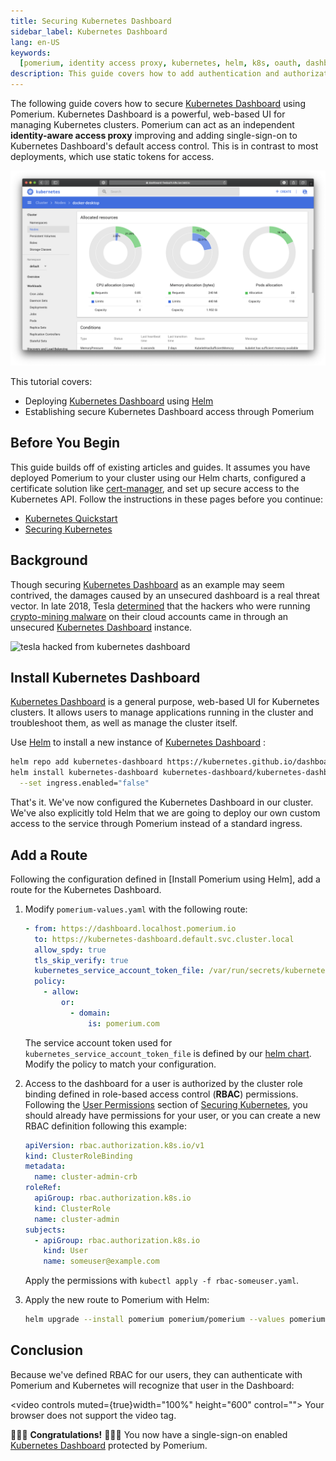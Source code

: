 ```yaml
---
title: Securing Kubernetes Dashboard
sidebar_label: Kubernetes Dashboard
lang: en-US
keywords:
  [pomerium, identity access proxy, kubernetes, helm, k8s, oauth, dashboard]
description: This guide covers how to add authentication and authorization to kubernetes dashboard using single-sing-on, pomerium, helm, and letsencrypt certificates.
---
```


The following guide covers how to secure [Kubernetes Dashboard] using Pomerium. Kubernetes Dashboard is a powerful, web-based UI for managing Kubernetes clusters. Pomerium can act as an independent **identity-aware access proxy** improving and adding single-sign-on to Kubernetes Dashboard's default access control. This is in contrast to most deployments, which use static tokens for access.

![fresh kubernetes dashboard install](img/k8s-fresh-dashboard.png)

This tutorial covers:

- Deploying [Kubernetes Dashboard] using [Helm]
- Establishing secure Kubernetes Dashboard access through Pomerium

## Before You Begin

This guide builds off of existing articles and guides. It assumes you have deployed Pomerium to your cluster using our Helm charts, configured a certificate solution like [cert-manager], and set up secure access to the Kubernetes API. Follow the instructions in these pages before you continue:

- [Kubernetes Quickstart]
- [Securing Kubernetes]

## Background

Though securing [Kubernetes Dashboard] as an example may seem contrived, the damages caused by an unsecured dashboard is a real threat vector. In late 2018, Tesla [determined](https://redlock.io/blog/cryptojacking-tesla) that the hackers who were running [crypto-mining malware](https://arstechnica.com/information-technology/2018/02/tesla-cloud-resources-are-hacked-to-run-cryptocurrency-mining-malware/) on their cloud accounts came in through an unsecured [Kubernetes Dashboard] instance.

![tesla hacked from kubernetes dashboard](img/k8s-tesla-hacked.png)

## Install Kubernetes Dashboard

[Kubernetes Dashboard] is a general purpose, web-based UI for Kubernetes clusters. It allows users to manage applications running in the cluster and troubleshoot them, as well as manage the cluster itself.

Use [Helm] to install a new instance of [Kubernetes Dashboard] :

```bash
helm repo add kubernetes-dashboard https://kubernetes.github.io/dashboard/
helm install kubernetes-dashboard kubernetes-dashboard/kubernetes-dashboard\
  --set ingress.enabled="false"
```

That's it. We've now configured the Kubernetes Dashboard in our cluster. We've also explicitly told Helm that we are going to deploy our own custom access to the service through Pomerium instead of a standard ingress.

## Add a Route

Following the configuration defined in [Install Pomerium using Helm], add a route for the Kubernetes Dashboard.

1. Modify `pomerium-values.yaml` with the following route:

   ```yaml title="pomerium-values.yaml"
   - from: https://dashboard.localhost.pomerium.io
     to: https://kubernetes-dashboard.default.svc.cluster.local
     allow_spdy: true
     tls_skip_verify: true
     kubernetes_service_account_token_file: /var/run/secrets/kubernetes.io/serviceaccount/token
     policy:
       - allow:
           or:
             - domain:
                 is: pomerium.com
   ```

   The service account token used for `kubernetes_service_account_token_file` is defined by our [helm chart]. Modify the policy to match your configuration.

1. Access to the dashboard for a user is authorized by the cluster role binding defined in role-based access control (**RBAC**) permissions. Following the [User Permissions] section of [Securing Kubernetes], you should already have permissions for your user, or you can create a new RBAC definition following this example:

   ```yaml title="rbac-someuser.yaml"
   apiVersion: rbac.authorization.k8s.io/v1
   kind: ClusterRoleBinding
   metadata:
     name: cluster-admin-crb
   roleRef:
     apiGroup: rbac.authorization.k8s.io
     kind: ClusterRole
     name: cluster-admin
   subjects:
     - apiGroup: rbac.authorization.k8s.io
       kind: User
       name: someuser@example.com
   ```

   Apply the permissions with `kubectl apply -f rbac-someuser.yaml`.

1. Apply the new route to Pomerium with Helm:

   ```bash
   helm upgrade --install pomerium pomerium/pomerium --values pomerium-values.yaml
   ```

## Conclusion

Because we've defined RBAC for our users, they can authenticate with Pomerium and Kubernetes will recognize that user in the Dashboard:

<video controls muted={true}width="100%" height="600" control=""><source src="/k8s-dashboard-user.mp4" type="video/mp4"/> Your browser does not support the video tag. </video>

🎉🍾🎊 **Congratulations!** 🎉🍾🎊 You now have a single-sign-on enabled [Kubernetes Dashboard] protected by Pomerium.

[cert-manager]: https://cert-manager.io/docs/
[helm chart]: https://github.com/pomerium/pomerium-helm
[helm]: https://helm.sh
[kubernetes quickstart]: /docs/deploying/k8s/quickstart
[kubernetes dashboard]: https://kubernetes.io/docs/tasks/access-application-cluster/web-ui-dashboard/
[securing kubernetes]: /docs/guides/kubernetes.md
[user permissions]: /docs/guides/kubernetes.md#user-permissions
